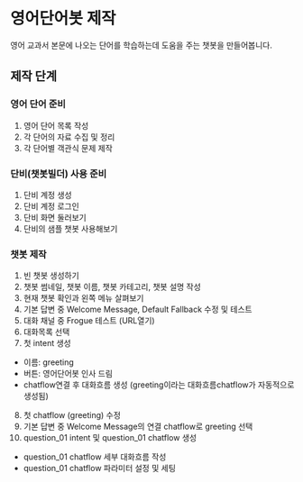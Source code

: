 # 영어단어봇 제작
영어 교과서 본문에 나오는 단어를 학습하는데 도움을 주는 챗봇을 만들어봅니다.

## 제작 단계

### 영어 단어 준비
1. 영어 단어 목록 작성
2. 각 단어의 자료 수집 및 정리
3. 각 단어별 객관식 문제 제작


### 단비(챗봇빌더) 사용 준비
1. 단비 계정 생성
2. 단비 계정 로그인
3. 단비 화면 둘러보기
4. 단비의 샘플 챗봇 사용해보기

### 챗봇 제작
1. 빈 챗봇 생성하기
2. 챗봇 썸네일, 챗봇 이름, 챗봇 카테고리, 챗봇 설명 작성
3. 현재 챗봇 확인과 왼쪽 메뉴 살펴보기
4. 기본 답변 중 Welcome Message, Default Fallback 수정 및 테스트
5. 대화 채널 중 Frogue 테스트 (URL열기)
6. 대화목록 선택
7. 첫 intent 생성
  - 이름: greeting
  - 버튼: 영어단어봇 인사 드림
  - chatflow연결 후 대화흐름 생성 (greeting이라는 대화흐름chatflow가 자동적으로 생성됨)
8. 첫 chatflow (greeting) 수정
9. 기본 답변 중 Welcome Message의 연결 chatflow로 greeting 선택
10. question_01 intent 및 question_01 chatflow 생성
  - question_01 chatflow 세부 대화흐름 작성
  - question_01 chatflow 파라미터 설정 및 세팅
